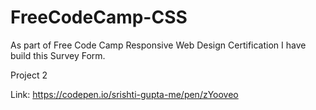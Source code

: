 # FreeCodeCamp-CSS

As part of Free Code Camp Responsive Web Design Certification I have build this Survey Form. 

Project 2

Link: https://codepen.io/srishti-gupta-me/pen/zYooveo
